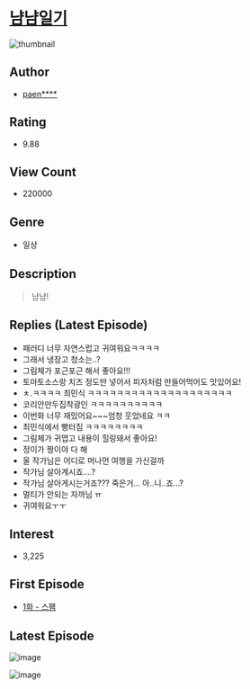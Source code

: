 # [냠냠일기](https://comic.naver.com/bestChallenge/list?titleId=786576)
![thumbnail](https://image-comic.pstatic.net/user_contents_data/challenge_comic/2021/12/08/290535/thumbnail_202x164274ed34e_91c3_4264_b97a_628e103678f2_00000632.JPEG)

## Author
- [paen****](https://comic.naver.com/artistTitle?id=290535)

## Rating
- 9.88

## View Count
- 220000

## Genre
- 일상

## Description
> 냠냠!

## Replies (Latest Episode)
- 패러디 너무 자연스럽고 귀여워요ㅋㅋㅋㅋ
- 그래서 냉장고 청소는..?
- 그림체가 포근포근 해서 좋아요!!!
- 토마토소스랑 치즈 정도만 넣어서 피자처럼 만들어먹어도 맛있어요!
- ㅊ.ㅋㅋㅋㅋ 최민식 ㅋㅋㅋㅋㅋㅋㅋㅋㅋㅋㅋㅋㅋㅋㅋㅋㅋㅋㅋㅋ
- 코리안만두집착광인 ㅋㅋㅋㅋㅋㅋㅋㅋㅋㅋ
- 이번화 너무 재밌어요~~~엄청 웃었네요 ㅋㅋ
- 최민식에서 빵터짐 ㅋㅋㅋㅋㅋㅋㅋㅋ
- 그림체가 귀엽고 내용이 힐링돼서 좋아요!
- 정이가 짱이야 다 해
- 울 작가님은 어디로 머나먼 여행을 가신걸까
- 작가님 살아계시죠....?
- 작가님 살아게시는거죠??? 죽은거... 아..니..죠...?
- 멀티가 안되는 자까님 ㅠ
- 귀여워요ㅜㅜ

## Interest
- 3,225

## First Episode
- [1화 - 스팸](https://comic.naver.com/bestChallenge/detail?titleId=786576&no=1)

## Latest Episode
![image](https://image-comic.pstatic.net/user_contents_data/challenge_comic/2022/02/16/290535/upload_7162470970511549751.jpeg)

![image](https://image-comic.pstatic.net/user_contents_data/challenge_comic/2022/02/16/290535/upload_7220505162072601907.jpeg)
